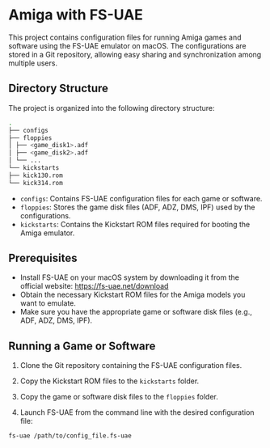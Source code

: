 # Amiga with FS-UAE

This project contains configuration files for running Amiga games and software using the FS-UAE emulator on macOS. The configurations are stored in a Git repository, allowing easy sharing and synchronization among multiple users.

## Directory Structure

The project is organized into the following directory structure:

```bash
.
├── configs
├── floppies
│ ├── <game_disk1>.adf
│ ├── <game_disk2>.adf
│ └── ...
└── kickstarts
├── kick130.rom
└── kick314.rom
```

- `configs`: Contains FS-UAE configuration files for each game or software.
- `floppies`: Stores the game disk files (ADF, ADZ, DMS, IPF) used by the configurations.
- `kickstarts`: Contains the Kickstart ROM files required for booting the Amiga emulator.

## Prerequisites

- Install FS-UAE on your macOS system by downloading it from the official website: https://fs-uae.net/download
- Obtain the necessary Kickstart ROM files for the Amiga models you want to emulate.
- Make sure you have the appropriate game or software disk files (e.g., ADF, ADZ, DMS, IPF).

## Running a Game or Software

1. Clone the Git repository containing the FS-UAE configuration files.

2. Copy the Kickstart ROM files to the `kickstarts` folder.

3. Copy the game or software disk files to the `floppies` folder.

4. Launch FS-UAE from the command line with the desired configuration file:

```bash
fs-uae /path/to/config_file.fs-uae
```